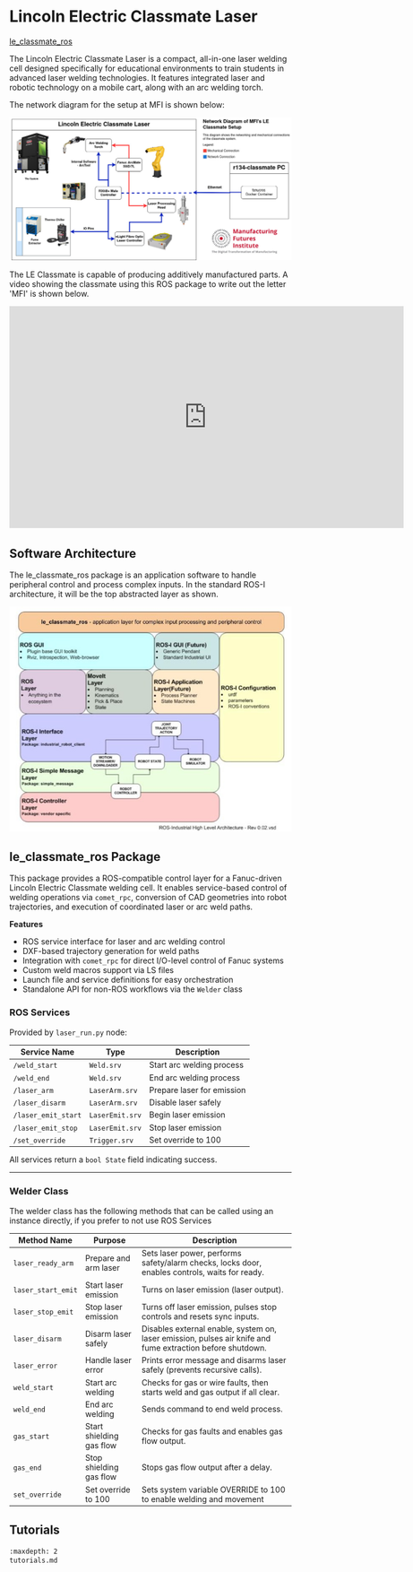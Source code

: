# Lincoln Electric Classmate Laser

<a href="https://github.com/cmu-mfi/le_classmate_ros" class="inline-button"><i class="fab fa-github"></i>le_classmate_ros</a>

The Lincoln Electric Classmate Laser is a compact, all-in-one laser welding cell designed specifically for educational environments to train students in advanced laser welding technologies. It features integrated laser and robotic technology on a mobile cart, along with an arc welding torch.

The network diagram for the setup at MFI is shown below:

![ClassmateNetworkDiagram](../../files/LE_Classmate.jpg)

The LE Classmate is capable of producing additively manufactured parts. A video showing the classmate using this ROS package to write out the letter 'MFI' is shown below.

<iframe width="704" height="396" src="https://www.youtube.com/embed/Izd-oDhlwkU" title="DXF Demo" frameborder="0" allow="accelerometer; autoplay; clipboard-write; encrypted-media; gyroscope; picture-in-picture; web-share" allowfullscreen></iframe>

<br>

## Software Architecture

The le_classmate_ros package is an application software to handle peripheral control and process complex inputs. In the standard ROS-I architecture, it will be the top abstracted layer as shown.

![SoftwareArchitecture](../../files/software_layers.jpg)

## le_classmate_ros Package

This package provides a ROS-compatible control layer for a Fanuc-driven Lincoln Electric Classmate welding cell. It enables service-based control of welding operations via `comet_rpc`, conversion of CAD geometries into robot trajectories, and execution of coordinated laser or arc weld paths.

**Features**

- ROS service interface for laser and arc welding control
- DXF-based trajectory generation for weld paths
- Integration with `comet_rpc` for direct I/O-level control of Fanuc systems
- Custom weld macros support via LS files
- Launch file and service definitions for easy orchestration
- Standalone API for non-ROS workflows via the `Welder` class

### ROS Services

Provided by `laser_run.py` node:

| Service Name        | Type            | Description                |
| ------------------- | --------------- | -------------------------- |
| `/weld_start`       | `Weld.srv`      | Start arc welding process  |
| `/weld_end`         | `Weld.srv`      | End arc welding process    |
| `/laser_arm`        | `LaserArm.srv`  | Prepare laser for emission |
| `/laser_disarm`     | `LaserArm.srv`  | Disable laser safely       |
| `/laser_emit_start` | `LaserEmit.srv` | Begin laser emission       |
| `/laser_emit_stop`  | `LaserEmit.srv` | Stop laser emission        |
| `/set_override`     | `Trigger.srv`   | Set override to 100        | 

All services return a `bool State` field indicating success.

---

### Welder Class

The welder class has the following methods that can be called using an instance directly, if you prefer to not use ROS Services

| Method Name        | Purpose                  | Description                                                                                                |
| ------------------ | ------------------------ | ---------------------------------------------------------------------------------------------------------- |
| `laser_ready_arm`  | Prepare and arm laser    | Sets laser power, performs safety/alarm checks, locks door, enables controls, waits for ready.             |
| `laser_start_emit` | Start laser emission     | Turns on laser emission (laser output).                                                                    |
| `laser_stop_emit`  | Stop laser emission      | Turns off laser emission, pulses stop controls and resets sync inputs.                                     |
| `laser_disarm`     | Disarm laser safely      | Disables external enable, system on, laser emission, pulses air knife and fume extraction before shutdown. |
| `laser_error`      | Handle laser error       | Prints error message and disarms laser safely (prevents recursive calls).                                  |
| `weld_start`       | Start arc welding        | Checks for gas or wire faults, then starts weld and gas output if all clear.                               |
| `weld_end`         | End arc welding          | Sends command to end weld process.                                                                         |
| `gas_start`        | Start shielding gas flow | Checks for gas faults and enables gas flow output.                                                         |
| `gas_end`          | Stop shielding gas flow  | Stops gas flow output after a delay.                                                                       |
| `set_override`     | Set override to 100      | Sets system variable OVERRIDE to 100 to enable welding and movement |

## Tutorials

```{toctree}
:maxdepth: 2
tutorials.md
```
